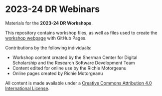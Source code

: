# 2023-24 DR Webinars

Materials for the **2023-24 DR Workshops**.

This repository contains workshop files, as well as files used to create the [workshop webpage](https://scds.github.io/dr23-24) with GitHub Pages.   

Contributions by the following individuals: 
- Workshop content created by the Sherman Center for Digital Scholarship and the Research Software Development Team
- Content edited for online use by the Richie Motorgeanu
- Online pages created by Richie Motorgeanu
  
All content is made available under a [Creative Commons Attribution 4.0 International License](https://creativecommons.org/licenses/by/4.0/). 

